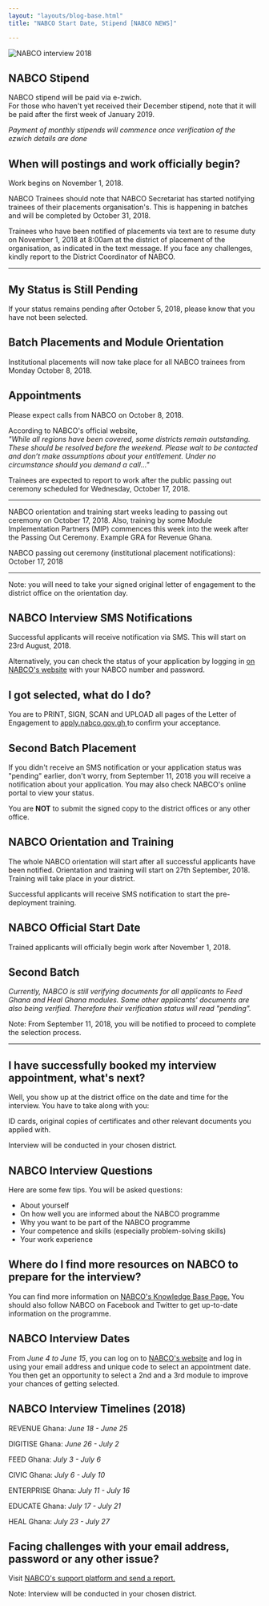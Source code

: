 ```yaml
---
layout: "layouts/blog-base.html"
title: "NABCO Start Date, Stipend [NABCO NEWS]"

---
```

  <img src= "/images/blogpics/nabco-interview-2018.jpg" alt= "NABCO interview 2018" class= "img-responsive center-block">
      
  <h2>NABCO Stipend</h2>
       <p>NABCO stipend will be paid via e-zwich.<br>For those who haven't yet received 
       their December stipend, note that it will be paid after the first week of January 2019.</p>
       <p><em>Payment of monthly stipends will commence once verification of the ezwich details are done</em></p>

  <h2>When will postings and work officially begin? </h2>
       <p>Work begins on November 1, 2018.</p>
       <p>NABCO Trainees should note that NABCO Secretariat has started notifying trainees of their 
       placements organisation's. This is happening in batches 
       and will be completed by October 31, 2018.</p>
      <p>Trainees who have been notified of placements via text are to resume 
       duty on November 1, 2018 at 8:00am at the district of placement of the organisation, 
       as indicated in the text message. If you face any challenges, kindly report to the District Coordinator of NABCO.</p> <hr>
      <h2> My Status is Still Pending</h2>
      <p>If your status remains pending after October 5, 2018, please know that you have not been selected.</p>
      <h2>Batch Placements and Module Orientation</h2>
      <p>Institutional placements will now take place for all NABCO trainees from Monday October 8, 2018.</p>

<h2>Appointments </h2>
      <p>Please expect calls from NABCO on October 8, 2018. </p>
      <p>According to NABCO's official website, <br>
       <em>"While all regions have been covered, some districts remain outstanding. These should be 
       resolved before the weekend. Please wait to be contacted and 
       don’t make assumptions about your entitlement. Under no circumstance should you demand a call..."</em></p>
      <p>Trainees are expected to report to work after the public 
       passing out ceremony scheduled for Wednesday, October 17, 2018.</p><hr>
      
  <p>NABCO orientation and training start weeks leading to passing 
       out ceremony on October 17, 2018. Also, training by some Module Implementation Partners 
       (MIP) commences this week into the week after the Passing Out Ceremony. Example GRA for Revenue Ghana.</p>
      
  <p>NABCO passing out ceremony (institutional placement notifications): October 17, 2018</p>
      <hr>
      <p>Note: you will need to take your signed original letter of engagement to the district office on the orientation day.</p> 
      <h2>NABCO Interview SMS Notifications</h2>
      <p>Successful applicants will receive notification via SMS. This will start on 23rd August, 2018.</p>
      <p>Alternatively, you can check the status of your application by logging 
       in <a href="https://apply.nabco.gov.gh" target="_blank"> on NABCO's website</a> with your NABCO number and password.</p>
      <h2>I got selected, what do I do?</h2>
      <p>You are to PRINT, SIGN, SCAN and UPLOAD all pages of the Letter of 
       Engagement to <a href="https://apply.nabco.gov.gh" target="_blank"> apply.nabco.gov.gh </a> to confirm 
       your acceptance.</p> 
      <h2>Second Batch Placement</h2> 
      <p>If you didn't receive an SMS notification or your application status was "pending" earlier, don't worry,
       from September 11, 2018 you will receive a notification about your application. 
       You may also check NABCO's online portal to view your status.</p> 
      <p>You are <strong>NOT</strong> to submit the signed copy 
       to the district offices or any other office.</p>
      <h2>NABCO Orientation and Training</h2>
      <p>The whole NABCO orientation will start after all successful applicants have been 
       notified. Orientation and training will start on 27th September, 2018. Training will take place in your district.</p>
      <p>Successful applicants will receive SMS notification to start the pre-deployment training.</p> 
      <h2>NABCO Official Start Date </h2>
      <p>Trained applicants will officially begin work after November 1, 2018.</p>

  <h2>Second Batch</h2>
      <p><em>Currently, NABCO is still verifying documents for all applicants to Feed Ghana and Heal Ghana modules. 
       Some other applicants' documents are also being verified. Therefore their verification status will read "pending".</em></p> 
      <p>Note: From September 11, 2018, you will be notified to proceed to complete the selection process.</p>
      <hr>    
      <h2>I have successfully booked my interview appointment, what's next?</h2>
      <p>Well, you show up at the district office on the date and time for the interview. You have to take along with you:</p>
      <p>ID cards, original copies of certificates and other relevant documents you applied with.</p>   
      <p>Interview will be conducted in your chosen district.</p>
      
  <h2>NABCO Interview Questions</h2>
      <p>Here are some few tips. You will be asked questions:</p>
      <ul>
       <li>About yourself</li>
       <li>On how well you are informed about the NABCO programme</li>
       <li>Why you want to be part of the NABCO programme</li>
       <li>Your competence and skills (especially problem-solving skills)</li>
       <li>Your work experience</li>
      </ul>
      
  <h2>Where do I find more resources on NABCO to prepare for the interview?</h2>
      <p>You can find more information on <a href="http://support.nabco.gov.gh/support/solutions" target="_blank">NABCO's Knowledge Base Page.</a>
         You should also follow NABCO on Facebook and Twitter to get up-to-date information on the programme.</p>  
      <h2>NABCO Interview Dates</h2>
      <p>From <em>June 4 to June 15</em>, you can log on to <a href="https://apply.nabco.gov.gh">NABCO's website</a> and log in using your email address and
        unique code to select an appointment date. You then get an opportunity to select a 2nd and a
        3rd module to improve your chances of getting selected.</p>
      <h2>NABCO Interview Timelines (2018)</h2>
      <p>REVENUE Ghana: <em>June 18 - June 25</em></p>
      <p>DIGITISE Ghana: <em>June 26 - July 2</em></p>
      <p>FEED Ghana: <em>July 3 - July 6</em></p>
      <p>CIVIC Ghana: <em>July 6 - July 10</em></p>
      <p>ENTERPRISE Ghana: <em>July 11 - July 16</em></p>
      <p>EDUCATE Ghana: <em>July 17 - July 21</em></p>
      <p>HEAL Ghana: <em>July 23 - July 27</em></p>    
     
  <h2>Facing challenges with your email address, password or any other issue?</h2>
      <p>Visit <a href="http://support.nabco.gov.gh/support/tickets/new" target="_blank">NABCO's support platform and send a report.</a></p>
      <p>Note: Interview will be conducted in your chosen district.</p>  

 
